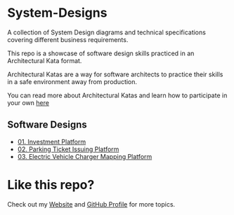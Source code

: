 # System-Designs

A collection of System Design diagrams and technical specifications covering different business requirements. 

This repo is a showcase of software design skills practiced in an Architectural Kata format.

Architectural Katas are a way for software architects to practice their skills in a safe environment away from production.

You can read more about Architectural Katas and learn how to participate in your own [here](http://www.architecturalkatas.com/index.html)

## Software Designs

- [01. Investment Platform](https://github.com/DarrylBayliss/System-Designs/blob/main/01.%20Investment%20Platform/Technical%20Specification.md)
- [02. Parking Ticket Issuing Platform](https://github.com/DarrylBayliss/System-Designs/blob/main/02.%20Parking%20Ticket%20Issuing%20Platform/Technical%20Specification.md)
- [03. Electric Vehicle Charger Mapping Platform](https://github.com/DarrylBayliss/System-Designs/blob/main/03.%20Electric%20Vehicle%20Charger%20Mapping%20Platform/Technical%20Specification.md)

# Like this repo?

Check out my [Website](https://www.darrylbayliss.net/) and [GitHub Profile](https://github.com/DarrylBayliss) for more topics.

